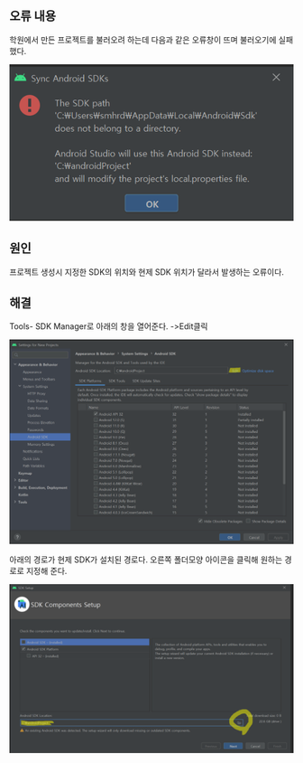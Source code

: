 ## 오류 내용

학원에서 만든 프로젝트를 불러오려 하는데 다음과 같은 오류창이 뜨며 불러오기에 실패했다.



![image-20220118170815747](../images/Android-Studio-SDK-경로-오류/image-20220118170815747.png)

## 원인

프로젝트 생성시 지정한 SDK의 위치와 현제 SDK 위치가 달라서 발생하는 오류이다.



## 해결

Tools- SDK Manager로 아래의 창을 열어준다. ->Edit클릭

![image-20220118172047267](../images/Android-Studio-SDK-경로-오류/image-20220118172047267.png)



아래의 경로가 현제 SDK가 설치된 경로다. 오른쪽 폴더모양 아이콘을 클릭해 원하는 경로로 지정해 준다.

![image-20220118172151694](../images/Android-Studio-SDK-경로-오류/image-20220118172151694.png)